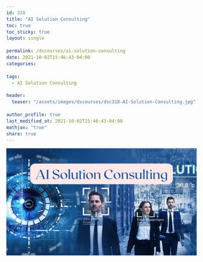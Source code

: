 ```yaml
---
id: 318    
title: "AI Solution Consulting"
toc: true
toc_sticky: true
layout: single

permalink: /dscourses/ai-solution-consulting
date: 2021-10-02T15:46:43-04:00
categories:

tags: 
  - AI Solution Consulting

header:
  teaser: "/assets/images/dscourses/dsc318-AI-Solution-Consulting.jpg"

author_profile: true
last_modified_at: 2021-10-02T15:46:43-04:00
mathjax: "true"
share: true
---
```


![AI Solution Consulting](/assets/images/dscourses/dsc318-AI-Solution-Consulting.jpg)
